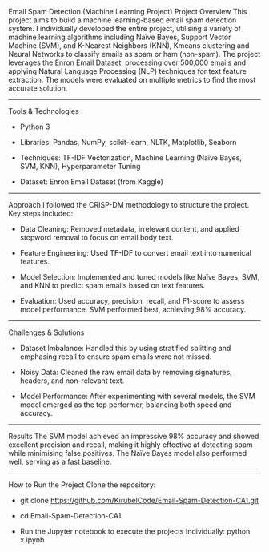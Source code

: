 Email Spam Detection (Machine Learning Project)
Project Overview
This project aims to build a machine learning-based email spam detection system. I individually developed the entire project, utilising a variety of machine learning algorithms including Naïve Bayes, Support Vector Machine (SVM), and K-Nearest Neighbors (KNN), Kmeans clustering and Neural Networks to classify emails as spam or ham (non-spam). The project leverages the Enron Email Dataset, processing over 500,000 emails and applying Natural Language Processing (NLP) techniques for text feature extraction. The models were evaluated on multiple metrics to find the most accurate solution.

-----

Tools & Technologies
- Python 3

- Libraries: Pandas, NumPy, scikit-learn, NLTK, Matplotlib, Seaborn

- Techniques: TF-IDF Vectorization, Machine Learning (Naïve Bayes, SVM, KNN), Hyperparameter Tuning

- Dataset: Enron Email Dataset (from Kaggle)


------

Approach
I followed the CRISP-DM methodology to structure the project. Key steps included:

- Data Cleaning: Removed metadata, irrelevant content, and applied stopword removal to focus on email body text.

- Feature Engineering: Used TF-IDF to convert email text into numerical features.

- Model Selection: Implemented and tuned models like Naïve Bayes, SVM, and KNN to predict spam emails based on text features.

- Evaluation: Used accuracy, precision, recall, and F1-score to assess model performance. SVM performed best, achieving 98% accuracy.

----


Challenges & Solutions
- Dataset Imbalance: Handled this by using stratified splitting and emphasing recall to ensure spam emails were not missed.

- Noisy Data: Cleaned the raw email data by removing signatures, headers, and non-relevant text.

- Model Performance: After experimenting with several models, the SVM model emerged as the top performer, balancing both speed and accuracy.


-----

Results
The SVM model achieved an impressive 98% accuracy and showed excellent precision and recall, making it highly effective at detecting spam while minimising false positives. The Naïve Bayes model also performed well, serving as a fast baseline.


----

How to Run the Project
Clone the repository:
- git clone https://github.com/KirubelCode/Email-Spam-Detection-CA1.git
- cd Email-Spam-Detection-CA1

- Run the Jupyter notebook to execute the projects Individually:
python x.ipynb

